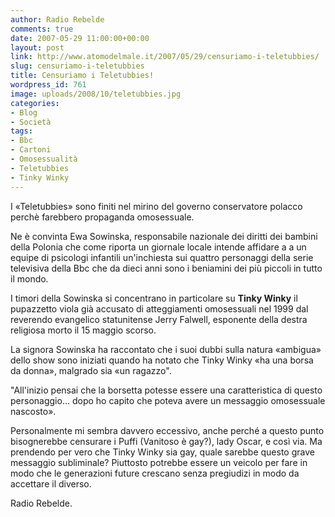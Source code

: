 ```yaml
---
author: Radio Rebelde
comments: true
date: 2007-05-29 11:00:00+00:00
layout: post
link: http://www.atomodelmale.it/2007/05/29/censuriamo-i-teletubbies/
slug: censuriamo-i-teletubbies
title: Censuriamo i Teletubbies!
wordpress_id: 761
image: uploads/2008/10/teletubbies.jpg
categories:
- Blog
- Società
tags:
- Bbc
- Cartoni
- Omosessualità
- Teletubbies
- Tinky Winky
---
```


I «Teletubbies» sono finiti nel mirino del governo conservatore polacco perchè farebbero propaganda omosessuale.

Ne è convinta Ewa Sowinska, responsabile nazionale dei diritti dei bambini della Polonia che come riporta un giornale locale intende affidare a a un equipe di psicologi infantili un'inchiesta sui quattro personaggi della serie televisiva della Bbc che da dieci anni sono i beniamini dei più piccoli in tutto il mondo.

I timori della Sowinska si concentrano in particolare su **Tinky Winky** il pupazzetto viola già accusato di atteggiamenti omosessuali nel 1999 dal reverendo evangelico statunitense Jerry Falwell, esponente della destra religiosa morto il 15 maggio scorso.

La signora Sowinska ha raccontato che i suoi dubbi sulla natura «ambigua» dello show sono iniziati quando ha notato che Tinky Winky «ha una borsa da donna», malgrado sia «un ragazzo".

"All'inizio pensai che la borsetta potesse essere una caratteristica di questo personaggio... dopo ho capito che poteva avere un messaggio omosessuale nascosto».

Personalmente mi sembra davvero eccessivo, anche perché a questo punto bisognerebbe censurare i Puffi (Vanitoso è gay?), lady Oscar, e così via. Ma prendendo per vero che Tinky Winky sia gay, quale sarebbe questo grave messaggio subliminale? Piuttosto potrebbe essere un veicolo per fare in modo che le generazioni future crescano senza pregiudizi in modo da accettare il diverso.

Radio Rebelde.
